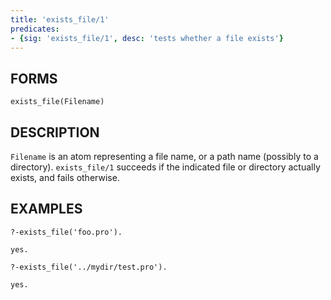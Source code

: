 ```yaml
---
title: 'exists_file/1'
predicates:
- {sig: 'exists_file/1', desc: 'tests whether a file exists'}
---
```


## FORMS
```
exists_file(Filename)
```
## DESCRIPTION

`Filename` is an atom representing a file name, or a path name (possibly to a directory). `exists_file/1` succeeds if the indicated file or directory actually exists, and fails otherwise.

## EXAMPLES
```
?-exists_file('foo.pro').

yes.

?-exists_file('../mydir/test.pro').

yes.
```

